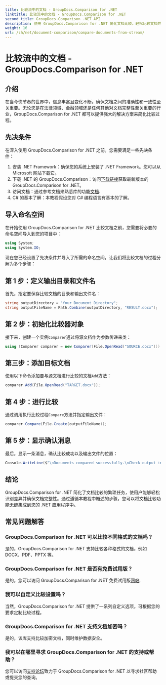 ```yaml
---
title: 比较流中的文档 - GroupDocs.Comparison for .NET
linktitle: 比较流中的文档 - GroupDocs.Comparison for .NET
second_title: GroupDocs.Comparison .NET API
description: 使用 GroupDocs.Comparison for .NET 简化文档比较。轻松比较文档并确保跨文件的准确性。
weight: 16
url: /zh/net/document-comparison/compare-documents-from-stream/
---
```


# 比较流中的文档 - GroupDocs.Comparison for .NET

## 介绍
在当今快节奏的世界中，信息丰富且变化不断，确保文档之间的准确性和一致性至关重要。无论您是在法律领域、金融领域还是任何其他对文档完整性至关重要的行业，GroupDocs.Comparison for .NET 都可以提供强大的解决方案来简化比较过程。
## 先决条件
在深入使用 GroupDocs.Comparison for .NET 之前，您需要满足一些先决条件：
1. 安装 .NET Framework：确保您的系统上安装了 .NET Framework。您可以从 Microsoft 网站下载它。
2. 下载 .NET 的 GroupDocs.Comparison：访问[下载链接](https://releases.groupdocs.com/comparison/net/)获取最新版本的 GroupDocs.Comparison for .NET。
3. 访问文档：通过参考文档来熟悉库的功能[文档](https://tutorials.groupdocs.com/comparison/net/).
4. C# 的基本了解：本教程假设您对 C# 编程语言有基本的了解。

## 导入命名空间
在开始使用 GroupDocs.Comparison for .NET 比较文档之前，您需要将必要的命名空间导入到您的项目中：
```csharp
using System;
using System.IO;
```
现在您已经设置了先决条件并导入了所需的命名空间，让我们将比较文档的过程分解为多个步骤：
## 第 1 步：定义输出目录和文件名
首先，指定要保存比较文档的目录和输出文件名：
```csharp
string outputDirectory = "Your Document Directory";
string outputFileName = Path.Combine(outputDirectory, "RESULT.docx");
```
## 第 2 步：初始化比较器对象
接下来，创建一个实例`Comparer`通过将源文档作为参数传递来类：
```csharp
using (Comparer comparer = new Comparer(File.OpenRead("SOURCE.docx")))
```
## 第三步：添加目标文档
使用以下命令添加要与源文档进行比较的文档`Add`方法：
```csharp
comparer.Add(File.OpenRead("TARGET.docx"));
```
## 第 4 步：进行比较
通过调用执行比较过程`Compare`方法并指定输出文件：
```csharp
comparer.Compare(File.Create(outputFileName));
```
## 第 5 步：显示确认消息
最后，显示一条消息，确认比较成功以及输出文件的位置：
```csharp
Console.WriteLine($"\nDocuments compared successfully.\nCheck output in {outputDirectory}.");
```

## 结论
GroupDocs.Comparison for .NET 简化了文档比较的繁琐任务，使用户能够轻松识别差异并确保文档完整性。通过遵循本教程中概述的步骤，您可以将文档比较功能无缝集成到您的 .NET 应用程序中。
## 常见问题解答
### GroupDocs.Comparison for .NET 可以比较不同格式的文档吗？
是的，GroupDocs.Comparison for .NET 支持比较各种格式的文档，例如 DOCX、PDF、PPTX 等。
### GroupDocs.Comparison for .NET 是否有免费试用版？
是的，您可以访问 GroupDocs.Comparison for .NET 免费试用版[网站](https://releases.groupdocs.com/).
### 我可以自定义比较设置吗？
当然，GroupDocs.Comparison for .NET 提供了一系列自定义选项，可根据您的要求定制比较过程。
### GroupDocs.Comparison for .NET 支持文档加密吗？
是的，该库支持比较加密文档，同时维护数据安全。
### 我可以在哪里寻求 GroupDocs.Comparison for .NET 的支持或帮助？
您可以访问[支持论坛](https://forum.groupdocs.com/c/comparison/12)致力于 GroupDocs.Comparison for .NET 以寻求社区帮助或提交您的查询。